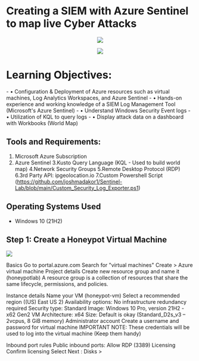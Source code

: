 # Creating a SIEM with Azure Sentinel to map live Cyber Attacks
<p align="center">
<img src="https://i.imgur.com/PdvUvwy.png"/>
</p>
<p align="center">
<img src="https://i.imgur.com/bIRuJBQ.jpg"/>
</p>
<h1>Learning Objectives:</h1>
- • Configuration & Deployment of Azure resources such as virtual machines, Log Analytics Workspaces, and Azure Sentinel
- • Hands-on experience and working knowledge of a SIEM Log Management Tool (Microsoft's Azure Sentinel)
- • Understand Windows Security Event logs
- • Utilization of KQL to query logs
- • Display attack data on a dashboard with Workbooks (World Map)<br />




<h2>Tools and Requirements:</h2>

1. Microsoft Azure Subscription
2. Azure Sentinel
3.Kusto Query Language (KQL - Used to build world map)
4.Network Security Groups
5.Remote Desktop Protocol (RDP)
6.3rd Party API: ipgeolocation.io
7.Custom Powershell Script (https://github.com/joshmadakor1/Sentinel-Lab/blob/main/Custom_Security_Log_Exporter.ps1)
<h2>Operating Systems Used </h2>

- Windows 10</b> (21H2)


<h2>Step 1: Create a Honeypot Virtual Machine</h2>
<p>
<img src="https://i.imgur.com/0NnL9CD.png"/>
</p>
<p>
Basics
Go to portal.azure.com
Search for "virtual machines"
Create > Azure virtual machine
Project details
Create new resource group and name it (honeypotlab)
A resource group is a collection of resources that share the same lifecycle, permissions, and policies.

Instance details
Name your VM (honeypot-vm)
Select a recommended region ((US) East US 2)
Availability options: No infrastructure redundancy required
Security type: Standard
Image: Windows 10 Pro, version 21H2 - x62 Gen2
VM Architecture: x64
Size: Default is okay (Standard_D2s_v3 – 2vcpus, 8 GiB memory)
Administrator account
Create a username and password for virtual machine
IMPORTANT NOTE: These credentials will be used to log into the virtual machine (Keep them handy)

Inbound port rules
Public inbound ports: Allow RDP (3389)
Licensing
Confirm licensing
Select Next : Disks >
</p>
<br />
